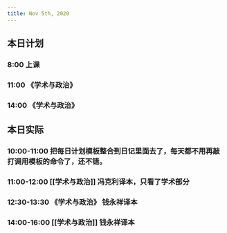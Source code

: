 ```yaml
---
title: Nov 5th, 2020
---
```


## 本日计划
### 8:00 上课
### 11:00 《学术与政治》
### 14:00 《学术与政治》
## 本日实际
### 10:00-11:00 把每日计划模板整合到日记里面去了，每天都不用再敲打调用模板的命令了，还不错。
### 11:00-12:00 [[学术与政治]] 冯克利译本，只看了学术部分
### 12:30-13:30 《学术与政治》 钱永祥译本
### 14:00-16:00 [[学术与政治]] 钱永祥译本
##
##
